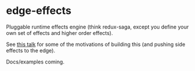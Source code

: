 edge-effects
============

Pluggable runtime effects engine (think redux-saga, except you define your own set of effects and higher order effects).

See [this talk](https://vimeo.com/215355409) for some of the motivations of building this (and pushing side effects to the edge).

Docs/examples coming.
